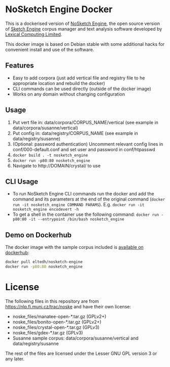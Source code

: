 # NoSketch Engine Docker

This is a dockerised version of [NoSketch Engine](https://nlp.fi.muni.cz/trac/noske), the open source version of [Sketch Engine](https://www.sketchengine.eu/) corpus manager and text analysis software developed by [Lexical Computing Limited](https://www.lexicalcomputing.com/).

This docker image is based on Debian stable with some additional hacks for convenient install and use of the software.

## Features

- Easy to add corpora (just add vertical file and registry file to he appropriate location and rebuild the docker)
- CLI commands can be used directly (outside of the docker image)
- Works on any domain without changing configuration

## Usage

1. Put vert file in: data/corpora/CORPUS_NAME/vertical (see example in data/corpora/susanne/vertical)
2. Put config in: data/registry/CORPUS_NAME (see example in data/registry/susanne)
3. (Optional: password authentication) Uncomment relevant config lines in conf/000-default.conf and set user and password in conf/htpasswd   
4. `docker build . -t nosketch_engine`
5. `docker run -p80:80 nosketch_engine`
6. Navigate to http://DOMAIN/crystal/ to use

## CLI Usage

- To run NoSketch Engine CLI commands run the docker and add the command and its parameters at the end of the original command (`docker run -it nosketch_engine COMMAND PARAMS`). E.g. `docker run -it nosketch_engine encodevert -h` 
- To get a shell in the container use the following command: `docker run -p80:80 -it --entrypoint /bin/bash nosketch_engine`

## Demo on Dockerhub

The docker image with the sample corpus included is [available on dockerhub](https://hub.docker.com/r/eltedh/nosketch-engine):

```bash
docker pull eltedh/nosketch-engine
docker run -p80:80 nosketch_engine
```

# License

The following files in this repository are from https://nlp.fi.muni.cz/trac/noske and have their own license:
- noske_files/manatee-open-*.tar.gz (GPLv2+)
- noske_files/bonito-open-*.tar.gz (GPLv2+)
- noske_files/crystal-open-*.tar.gz (GPLv3)
- noske_files/gdex-*.tar.gz (GPLv3)
- Susanne sample corpus: data/corpora/susanne/vertical and data/registry/susanne

The rest of the files are licensed under the Lesser GNU GPL version 3 or any later.
